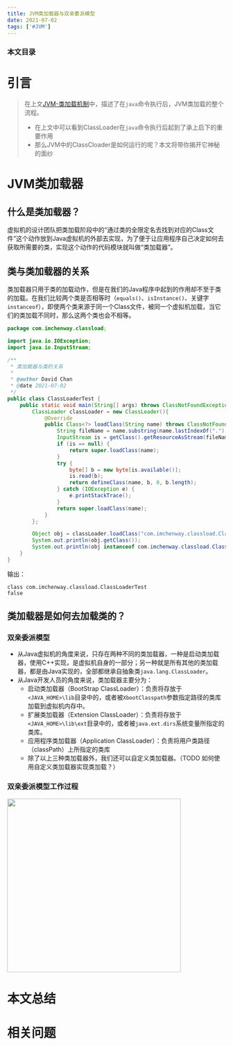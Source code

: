```yaml
---
title: JVM类加载器与双亲委派模型
date: 2021-07-02
tags: ['#JVM']
---
```


### 本文目录
<!-- toc -->

    
# 引言
> 在上文[JVM-类加载机制](https://imchenway.com/2021/07/01/JVM-类加载机制)中，描述了在`java`命令执行后，JVM类加载的整个流程。
> - 在上文中可以看到ClassLoader在`java`命令执行后起到了承上启下的重要作用
> - 那么JVM中的ClassCloader是如何运行的呢？本文将带你揭开它神秘的面纱

# JVM类加载器
## 什么是类加载器？
虚拟机的设计团队把类加载阶段中的“通过类的全限定名去找到对应的Class文件”这个动作放到Java虚拟机的外部去实现，为了便于让应用程序自己决定如何去获取所需要的类，实现这个动作的代码模块就叫做“类加载器”。

## 类与类加载器的关系
类加载器只用于类的加载动作，但是在我们的Java程序中起到的作用却不至于类的加载。在我们比较两个类是否相等时（`equals()`、`isInstance()`、关键字`instanceof`），即使两个类来源于同一个Class文件，被同一个虚拟机加载，当它们的类加载不同时，那么这两个类也会不相等。
```java
package com.imchenway.classload;

import java.io.IOException;
import java.io.InputStream;

/**
 * 类加载器与类的关系
 *
 * @author David Chan
 * @date 2021-07-02
 */
public class ClassLoaderTest {
    public static void main(String[] args) throws ClassNotFoundException, InstantiationException, IllegalAccessException {
        ClassLoader classLoader = new ClassLoader(){
            @Override
            public Class<?> loadClass(String name) throws ClassNotFoundException {
                String fileName = name.substring(name.lastIndexOf(".") + 1) + ".class";
                InputStream is = getClass().getResourceAsStream(fileName);
                if (is == null) {
                    return super.loadClass(name);
                }
                try {
                    byte[] b = new byte[is.available()];
                    is.read(b);
                    return defineClass(name, b, 0, b.length);
                } catch (IOException e) {
                    e.printStackTrace();
                }
                return super.loadClass(name);
            }
        };

        Object obj = classLoader.loadClass("com.imchenway.classload.ClassLoaderTest").newInstance();
        System.out.println(obj.getClass());
        System.out.println(obj instanceof com.imchenway.classload.ClassLoaderTest);
    }
}
```
输出：
```
class com.imchenway.classload.ClassLoaderTest
false
```

## 类加载器是如何去加载类的？
### 双亲委派模型
- 从Java虚拟机的角度来说，只存在两种不同的类加载器，一种是启动类加载器，使用C++实现，是虚拟机自身的一部分；另一种就是所有其他的类加载器，都是由Java实现的，全部都继承自抽象类`java.lang.ClassLoader`。
- 从Java开发人员的角度来说，类加载器主要分为：
  - 启动类加载器（BootStrap ClassLoader）：负责将存放于`<JAVA_HOME>\lib`目录中的，或者被`XbootClasspath`参数指定路径的类库加载到虚拟机内存中。
  - 扩展类加载器（Extension ClassLoader）：负责将存放于`<JAVA_HOME>\lib\ext`目录中的，或者被`java.ext.dirs`系统变量所指定的类库。
  - 应用程序类加载器（Application ClassLoader）：负责将用户类路径（classPath）上所指定的类库
  - 除了以上三种类加载器外，我们还可以自定义类加载器。（TODO 如何使用自定义类加载器实现类加载？）

### 双亲委派模型工作过程
<img src="/images/posts/双亲委派模型.png" width="400px" />


# 本文总结

# 相关问题